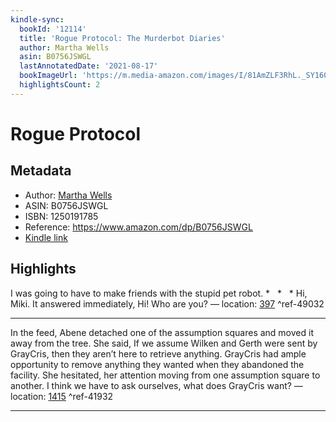 ```yaml
---
kindle-sync:
  bookId: '12114'
  title: 'Rogue Protocol: The Murderbot Diaries'
  author: Martha Wells
  asin: B0756JSWGL
  lastAnnotatedDate: '2021-08-17'
  bookImageUrl: 'https://m.media-amazon.com/images/I/81AmZLF3RhL._SY160.jpg'
  highlightsCount: 2
---
```

# Rogue Protocol
## Metadata
* Author: [Martha Wells](https://www.amazon.com/Martha-Wells/e/B000APZA1O/ref=dp_byline_cont_ebooks_1)
* ASIN: B0756JSWGL
* ISBN: 1250191785
* Reference: https://www.amazon.com/dp/B0756JSWGL
* [Kindle link](kindle://book?action=open&asin=B0756JSWGL)

## Highlights
I was going to have to make friends with the stupid pet robot. *   *   * Hi, Miki. It answered immediately, Hi! Who are you? — location: [397](kindle://book?action=open&asin=B0756JSWGL&location=397) ^ref-49032

---
In the feed, Abene detached one of the assumption squares and moved it away from the tree. She said, If we assume Wilken and Gerth were sent by GrayCris, then they aren’t here to retrieve anything. GrayCris had ample opportunity to remove anything they wanted when they abandoned the facility. She hesitated, her attention moving from one assumption square to another. I think we have to ask ourselves, what does GrayCris want? — location: [1415](kindle://book?action=open&asin=B0756JSWGL&location=1415) ^ref-41932

---
